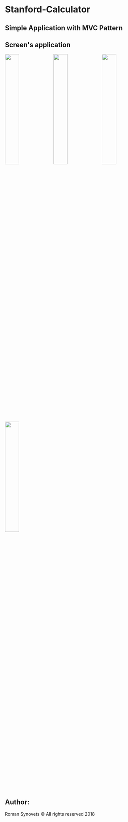 # Stanford-Calculator
## Simple Application with MVC Pattern

## Screen's application
<img src="https://github.com/HVLLOWe3n/Stanford-Calculator/blob/master/Stanford%20Calculator/Supporting%20Files/Assets.xcassets/Screen's/Screen%20Shot%202018-01-03%20at%2012.09.57%20AM.imageset/Screen%20Shot%202018-01-03%20at%2012.09.57%20AM.png" width="30%" height="30%"/>
<img src="https://github.com/HVLLOWe3n/Stanford-Calculator/blob/master/Stanford%20Calculator/Supporting%20Files/Assets.xcassets/Screen's/Screen%20Shot%202018-01-03%20at%2012.10.20%20AM.imageset/Screen%20Shot%202018-01-03%20at%2012.10.20%20AM.png" width="30%" height="30%"/>
<img src="https://github.com/HVLLOWe3n/Stanford-Calculator/blob/master/Stanford%20Calculator/Supporting%20Files/Assets.xcassets/Screen's/Screen%20Shot%202018-01-03%20at%2012.10.30%20AM.imageset/Screen%20Shot%202018-01-03%20at%2012.10.30%20AM.png" width="30%" height="30%"/>
<img src="https://github.com/HVLLOWe3n/Stanford-Calculator/blob/master/Stanford%20Calculator/Supporting%20Files/Assets.xcassets/Screen's/Screen%20Shot%202018-01-03%20at%2012.10.40%20AM.imageset/Screen%20Shot%202018-01-03%20at%2012.10.40%20AM.png" width="30%" height="30%"/>

## Author:
Roman Synovets © All rights reserved 2018
